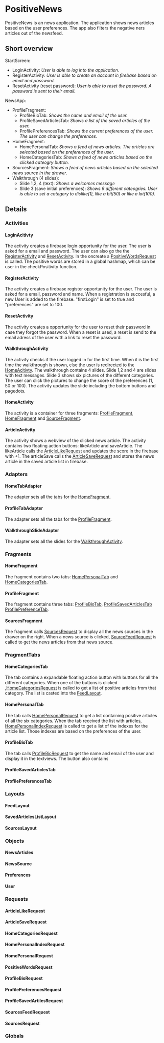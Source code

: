 # PositiveNews 
PositiveNews is an news application. The application shows news articles based on the user preferences. The app also filters the negative ners articles out of the newsfeed. 

## Short overview
 
  StartScreen:
  - LoginActivity:
    *User is able to log into the application.*
  - RegisterActivity:
    *User is able to create an account in firebase based on email and password.*
  - ResetActivity (reset password):
    *User is able to reset the password. A password is sent to their email.*
 
  NewsApp:
  - ProfileFragment:
    - ProfileBioTab:
      *Shows the name and email of the user.*
    - ProfileSavedArticlesTab:
      *Shows a list of the saved articles of the user.*
    - ProfilePreferencesTab:
      *Shows the current preferences of the user. The user can change the preferences.*
  - HomeFragment:
    - HomePersonalTab:
      *Shows a feed of news articles. The articles are selected based on the preferences of the user.*
    - HomeCategoriesTab:
      *Shows a feed of news articles based on the clicked cateogry button.*
  - SourcesFragment:
    *Shows a feed of news articles based on the selected news source in the drawer.*
  - Walkthrough (4 slides):
    - Slide 1,2, 4 (text):
      *Shows a welcomes message*
    - Slide 3 (save initial preferences):
      *Shows 6 different cateogries. User is able to set a category to dislike(1), like a bit(50) or like a lot(100).*
    
## Details

### Activities

#### LoginAcitivty
The activity creates a firebase login opportunity for the user. The user is asked for a email and password. The user can also go the the [RegisterActivity](#registeractivity) and [ResetActivity](resetactivity).
In the oncreate a [PositiveWordsRequest](#positivewordsrequest) is called. The positive words are stored in a global hashmap, which can be user in the checkPositivity function.

#### RegisterActivity
The activity creates a firebase register opportunity for the user. The user is asked for a email, password and name. When a registration is 
succesful, a new User is added to the firebase. "firstLogin" is set to true and "preferences" are set to 100.

#### ResetActivity

The activity creates a opportunity for the user to reset their password in case they forgot the password. When a reset is used, a reset is send to the email adress of the user with a link to reset the password.

#### WalkthroughActivity
The activity checks if the user logged in for the first time. When it is the first time the walkthrough is shown, else the user is redirected to the [HomeAcitivty](#homeactivity). The walkthrough contains 4 slides. Slide 1,2 and 4 are slides with text messages. 
Slide 3 shows six pictures of the different categories. The user can click the pictures to change the score of the preferences (1, 50 or 100). The activity updates the slide including the bottom buttons and pagedots.

#### HomeActivity

The activity is a container for three fragments: [ProfileFragment](#profilefragment), [HomeFragment](#homefragment) and [SourceFragment](#sourcefragment).

#### ArticleActivity
The activity shows a webview of the clicked news article. The activity contains two floating action buttons: likeArticle and saveArticle. The likeArticle calls the [ArticleLikeRequest](#articlelikerequest) and updates the score in the firebase with +1. The articleSave calls the [ArticleSaveRequest](#articlesaverequest) and stores the news article in the saved article list in firebase.

### Adapters

#### HomeTabAdapter
The adapter sets all the tabs for the [HomeFragment](#homefragment).

#### ProfileTabAdapter
The adapter sets all the tabs for the [ProfileFragment](#profilefragment).

#### WalkthroughSlideAdapter
The adapter sets all the slides for the [WalkthroughActivity](#walkthroughactivity).

### Fragments

#### HomeFragment
The fragment contains two tabs: [HomePersonalTab](#homepersonaltab) and [HomeCategoriesTab](#homecategoriestab).

#### ProfileFragment
The fragment contains three tabs: [ProfileBioTab](#profilebiotab), [ProfileSavedArticlesTab](#profilesavedarticlestab) [ProfilePreferenceTab](#profilepreferencetab).

#### SourcesFragment
The fragment calls [SourcesRequest](#sourcesrequest) to display all the news sources in the drawer on the right. When a news source is clicked, [SourceFeedRequest](#sourcefeedrequest) is called to get the news articles from that news source.

### FragmentTabs

#### HomeCategoriesTab
The tab contains a expandable floating action button with buttons for all the different categories. When one of the buttons is clicked ,[HomeCategoriesRequest](#homecategoriesrequest) is called to get a list of positive articles from that category. The list is casted into the [FeedLayout](#feedlayout).

#### HomePersonalTab
The tab calls [HomePersonalRequest](#homepersonalrequest) to get a list containing positive articles of all the six categories. When the tab received the list with articles, [HomePersonalIndexRequest](#homepersonalindexrequest) is called to get a list of the indexes for the article list. Those indexes are based on the preferences of the user.

#### ProfileBioTab
The tab calls [ProfileBioRequest](#profilebiorequest) to get the name and email of the user and display it in the textviews. The button also contains 

#### ProfileSavedArticlesTab

#### ProfilePreferencesTab


### Layouts

#### FeedLayout

#### SavedArticlesListLayout

#### SourcesLayout


### Objects

#### NewsArticles

#### NewsSource

#### Preferences

#### User


### Requests

#### ArticleLikeRequest

#### ArticleSaveRequest

#### HomeCategoriesRequest

#### HomePersonalIndexRequest

#### HomePersonalRequest

#### PositiveWordsRequest

#### ProfileBioRequest

#### ProfilePreferencesRequest

#### ProfileSavedArtilesRequest

#### SourcesFeedRequest

#### SourcesRequest

### Globals


  
